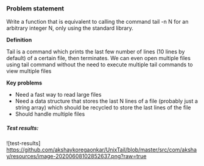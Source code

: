 ### Problem statement

Write a function that is equivalent to calling the command tail -n N for an arbitrary integer N, 
only using the standard library. 

**Definition**

Tail is a command which prints the last few number of lines (10 lines by default) of a certain file, then terminates. 
We can even open multiple files using tail command without the need to execute multiple tail commands to view multiple files

**Key problems**

- Need a fast way to read large files
- Need a data structure that stores the last N lines of a file (probably just a string array) which should be recycled to store the last
lines of the file
- Should handle multiple files 

##### Test results:

![test-results] https://github.com/akshaykoregaonkar/UnixTail/blob/master/src/com/akshay/resources/image-20200608102852637.png?raw=true
